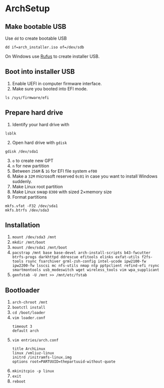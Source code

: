 # ArchSetup

## Make bootable USB

Use `dd` to create bootable USB

```
dd if=arch_installer.iso of=/dev/sdb 
```
On Windows use [Rufus](https://rufus.akeo.ie) to create installer USB.

## Boot into installer USB

1. Enable UEFI in computer firmware interface.
2. Make sure you booted into EFI mode.
```
ls /sys/firmware/efi
```

## Prepare hard drive

1. Identify your hard drive with
```
lsblk
```
2. Open hard drive with `gdisk`
```
gdisk /dev/sda1
```
3. `o` to create new GPT
4. `n` for new partition
5. Between `256M` & `1G` for EFI file system `ef00`
6. Make a `32M` microsoft reserved `0c01` in case you want to install Windows suddenly.
7. Make Linux root partition
8. Make Linux swap `8300` with sized 2×memory size
9. Format partitions
```
mkfs.vfat -F32 /dev/sda1
mkfs.btrfs /dev/sda3
```

## Installation

1. `mount /dev/sda3 /mnt`
2. `mkdir /mnt/boot`
3. `mount /dev/sda1 /mnt/boot`
4. `pacstrap /mnt base base-devel arch-install-scripts b43-fwcutter btrfs-progs darkhttpd ddrescue efitools elinks exfat-utils f2fs-tools rsync fsarchiver grml-zsh-config intel-ucode ipw2100-fw ipw2200-fw lsscsi mc nfs-utils nmap ntp pptpclient refind-efi rsync smartmontools usb_modeswitch wget wireless_tools vim wpa_supplicant`
1. `genfstab -U /mnt >> /mnt/etc/fstab`

## Bootloader

1. `arch-chroot /mnt`
1. `bootctl install`
1. `cd /boot/loader`
1. `vim loader.conf`
    ```
    timeout 3
    default arch
    ```
1. `vim entries/arch.conf`
    ```
    title ArchLinux
    linux /vmliuz-linux
    initrd /initramfs-linux.img
    options root=PARTUUID=thepartuuid-without-quote
    ```
1. `mkinitcpio -p linux`
1. `exit`
1. `reboot`
